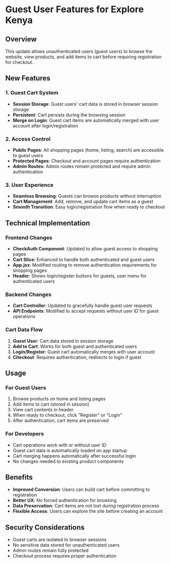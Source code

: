 # Guest User Features for Explore Kenya

## Overview
This update allows unauthenticated users (guest users) to browse the website, view products, and add items to cart before requiring registration for checkout.

## New Features

### 1. Guest Cart System
- **Session Storage**: Guest users' cart data is stored in browser session storage
- **Persistent**: Cart persists during the browsing session
- **Merge on Login**: Guest cart items are automatically merged with user account after login/registration

### 2. Access Control
- **Public Pages**: All shopping pages (home, listing, search) are accessible to guest users
- **Protected Pages**: Checkout and account pages require authentication
- **Admin Routes**: Admin routes remain protected and require admin authentication

### 3. User Experience
- **Seamless Browsing**: Guests can browse products without interruption
- **Cart Management**: Add, remove, and update cart items as a guest
- **Smooth Transition**: Easy login/registration flow when ready to checkout

## Technical Implementation

### Frontend Changes
- **CheckAuth Component**: Updated to allow guest access to shopping pages
- **Cart Slice**: Enhanced to handle both authenticated and guest users
- **App.jsx**: Modified routing to remove authentication requirements for shopping pages
- **Header**: Shows login/register buttons for guests, user menu for authenticated users

### Backend Changes
- **Cart Controller**: Updated to gracefully handle guest user requests
- **API Endpoints**: Modified to accept requests without user ID for guest operations

### Cart Data Flow
1. **Guest User**: Cart data stored in session storage
2. **Add to Cart**: Works for both guest and authenticated users
3. **Login/Register**: Guest cart automatically merges with user account
4. **Checkout**: Requires authentication, redirects to login if guest

## Usage

### For Guest Users
1. Browse products on home and listing pages
2. Add items to cart (stored in session)
3. View cart contents in header
4. When ready to checkout, click "Register" or "Login"
5. After authentication, cart items are preserved

### For Developers
- Cart operations work with or without user ID
- Guest cart data is automatically loaded on app startup
- Cart merging happens automatically after successful login
- No changes needed to existing product components

## Benefits
- **Improved Conversion**: Users can build cart before committing to registration
- **Better UX**: No forced authentication for browsing
- **Data Preservation**: Cart items are not lost during registration process
- **Flexible Access**: Users can explore the site before creating an account

## Security Considerations
- Guest carts are isolated to browser sessions
- No sensitive data stored for unauthenticated users
- Admin routes remain fully protected
- Checkout process requires proper authentication
